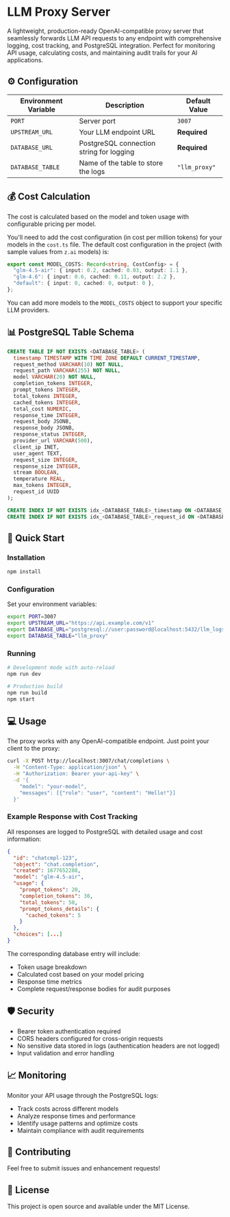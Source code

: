 # LLM Proxy Server

A lightweight, production-ready OpenAI-compatible proxy server that seamlessly forwards LLM API requests to any endpoint with comprehensive logging, cost tracking, and PostgreSQL integration. Perfect for monitoring API usage, calculating costs, and maintaining audit trails for your AI applications.

## ⚙️ Configuration

| Environment Variable | Description | Default Value |
|----------------------|-------------|-----------------|
| `PORT` | Server port | `3007` |
| `UPSTREAM_URL` | Your LLM endpoint URL | **Required** |
| `DATABASE_URL` | PostgreSQL connection string for logging | **Required** |
| `DATABASE_TABLE` | Name of the table to store the logs | `"llm_proxy"` |

## 💰 Cost Calculation

The cost is calculated based on the model and token usage with configurable pricing per model.

You'll need to add the cost configuration (in cost per million tokens) for your models in the `cost.ts` file. The default cost configuration in the project (with sample values from `z.ai` models) is:

```typescript
export const MODEL_COSTS: Record<string, CostConfig> = {
  "glm-4.5-air": { input: 0.2, cached: 0.03, output: 1.1 },
  "glm-4.6": { input: 0.6, cached: 0.11, output: 2.2 },
  "default": { input: 0, cached: 0, output: 0 },
};
```

You can add more models to the `MODEL_COSTS` object to support your specific LLM providers.

## 📊 PostgreSQL Table Schema

```sql
CREATE TABLE IF NOT EXISTS <DATABASE_TABLE> (
  timestamp TIMESTAMP WITH TIME ZONE DEFAULT CURRENT_TIMESTAMP,
  request_method VARCHAR(10) NOT NULL,
  request_path VARCHAR(255) NOT NULL,
  model VARCHAR(20) NOT NULL,
  completion_tokens INTEGER,
  prompt_tokens INTEGER,
  total_tokens INTEGER,
  cached_tokens INTEGER,
  total_cost NUMERIC,
  response_time INTEGER,
  request_body JSONB,
  response_body JSONB,
  response_status INTEGER,
  provider_url VARCHAR(500),
  client_ip INET,
  user_agent TEXT,
  request_size INTEGER,
  response_size INTEGER,
  stream BOOLEAN,
  temperature REAL,
  max_tokens INTEGER,
  request_id UUID
);

CREATE INDEX IF NOT EXISTS idx_<DATABASE_TABLE>_timestamp ON <DATABASE_TABLE> (timestamp);
CREATE INDEX IF NOT EXISTS idx_<DATABASE_TABLE>_request_id ON <DATABASE_TABLE> (request_id);
```

## 🚀 Quick Start

### Installation

```bash
npm install
```

### Configuration

Set your environment variables:

```bash
export PORT=3007
export UPSTREAM_URL="https://api.example.com/v1"
export DATABASE_URL="postgresql://user:password@localhost:5432/llm_logs"
export DATABASE_TABLE="llm_proxy"
```

### Running

```bash
# Development mode with auto-reload
npm run dev

# Production build
npm run build
npm start
```

## 💻 Usage

The proxy works with any OpenAI-compatible endpoint. Just point your client to the proxy:

```bash
curl -X POST http://localhost:3007/chat/completions \
  -H "Content-Type: application/json" \
  -H "Authorization: Bearer your-api-key" \
  -d '{
    "model": "your-model",
    "messages": [{"role": "user", "content": "Hello!"}]
  }'
```

### Example Response with Cost Tracking

All responses are logged to PostgreSQL with detailed usage and cost information:

```json
{
  "id": "chatcmpl-123",
  "object": "chat.completion",
  "created": 1677652288,
  "model": "glm-4.5-air",
  "usage": {
    "prompt_tokens": 20,
    "completion_tokens": 30,
    "total_tokens": 50,
    "prompt_tokens_details": {
      "cached_tokens": 5
    }
  },
  "choices": [...]
}
```

The corresponding database entry will include:
- Token usage breakdown
- Calculated cost based on your model pricing
- Response time metrics
- Complete request/response bodies for audit purposes

## 🛡️ Security

- Bearer token authentication required
- CORS headers configured for cross-origin requests
- No sensitive data stored in logs (authentication headers are not logged)
- Input validation and error handling

## 📈 Monitoring

Monitor your API usage through the PostgreSQL logs:
- Track costs across different models
- Analyze response times and performance
- Identify usage patterns and optimize costs
- Maintain compliance with audit requirements

## 🤝 Contributing

Feel free to submit issues and enhancement requests!

## 📄 License

This project is open source and available under the MIT License.
